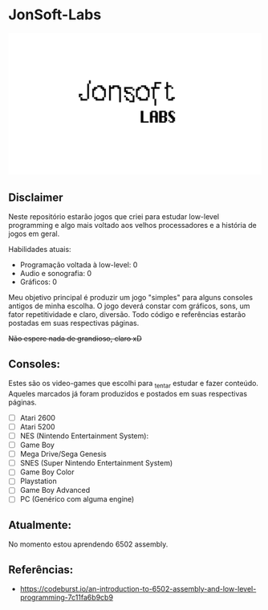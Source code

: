 # JonSoft-Labs

<p align="center">
  <img src="https://github.com/JonanthaW//JonSoft-Labs/blob/main/assets/logo/logo.png">
</p>

## Disclaimer
Neste repositório estarão jogos que criei para estudar low-level programming e algo mais voltado aos velhos processadores e a história de jogos em geral.

Habilidades atuais:
* Programação voltada à low-level: 0
* Audio e sonografia: 0
* Gráficos: 0

Meu objetivo principal é produzir um jogo "simples" para alguns consoles antigos de minha escolha.
O jogo deverá constar com gráficos, sons, um fator repetitividade e claro, diversão.
Todo código e referências estarão postadas em suas respectivas páginas.

~~Não espere nada de grandioso, claro xD~~

## Consoles:

Estes são os video-games que escolhi para <sub>tentar</sub> estudar e fazer conteúdo. Aqueles marcados já foram produzidos e postados em suas respectivas páginas.

- [ ] Atari 2600
- [ ] Atari 5200
- [ ] NES (Nintendo Entertainment System):
- [ ] Game Boy
- [ ] Mega Drive/Sega Genesis
- [ ] SNES (Super Nintendo Entertainment System)
- [ ] Game Boy Color
- [ ] Playstation
- [ ] Game Boy Advanced
- [ ] PC (Genérico com alguma engine)

## Atualmente:

No momento estou aprendendo 6502 assembly.

## Referências:

* https://codeburst.io/an-introduction-to-6502-assembly-and-low-level-programming-7c11fa6b9cb9
